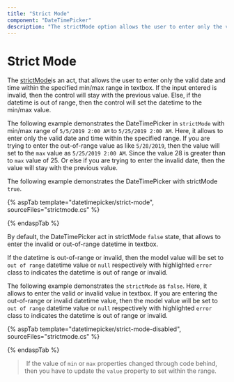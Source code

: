 ```yaml
---
title: "Strict Mode"
component: "DateTimePicker"
description: "The strictMode option allows the user to enter only the valid date and time value within the specified min/max time range in textbox."
---
```


# Strict Mode

The [strictMode](https://help.syncfusion.com/cr/aspnetcore-js2/Syncfusion.EJ2.Calendars.DateTimePicker.html#Syncfusion_EJ2_Calendars_DateTimePicker_StrictMode)is an act, that allows the user to enter only the valid date and time within the specified min/max range in textbox.
If the input entered is invalid, then the control will stay with the previous value.
Else, if the datetime is
out of range, then the control will set the datetime to the min/max value.

The following example demonstrates the DateTimePicker in `strictMode` with min/max range of `5/5/2019 2:00 AM` to
`5/25/2019 2:00 AM`. Here, it allows to enter
only the valid date and time within the specified range. If you are trying to enter the out-of-range value as
like `5/28/2019`,
then the value will set to the `max` value as `5/25/2019 2:00 AM`. Since the value 28 is greater than to `max` value
of 25. Or else if you are trying
to enter the invalid date, then the value will stay with the previous value.

The following example demonstrates the DateTimePicker with strictMode `true`.

{% aspTab template="datetimepicker/strict-mode", sourceFiles="strictmode.cs" %}

{% endaspTab %}

By default, the DateTimePicker act in strictMode `false` state, that allows to enter the invalid or out-of-range datetime in textbox.

If the datetime is out-of-range or invalid, then the model value will be set to `out of range`
datetime value or `null` respectively with highlighted `error` class to indicates the datetime is out of range or invalid.

The following example demonstrates the `strictMode` as `false`. Here, it allows to enter the
valid or invalid value in textbox.
If you are entering the out-of-range or invalid datetime value, then the model value will be
set to `out of range` datetime value or `null` respectively with highlighted `error` class to
indicates the datetime is out of range or invalid.

{% aspTab template="datetimepicker/strict-mode-disabled", sourceFiles="strictmode.cs" %}

{% endaspTab %}

> If the value of `min` or `max` properties changed through code behind,
then you have to update the `value` property to set within the range.